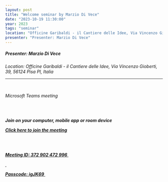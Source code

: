 ```yaml
---
layout: post
title: "Welcome seminar by Marzio Di Vece"
date: "2023-10-19 11:30:00"
year: 2023
tags: "seminar"
location: "Officine Garibaldi - il Cantiere delle Idee, Via Vincenzo Gioberti, 39, 56124 Pisa PI, Italia"
presenter: "Presenter: Marzio Di Vece"
---
```

<h5>Presenter: Marzio Di Vece</h5>
<em>Location: Officine Garibaldi - il Cantiere delle Idee, Via Vincenzo Gioberti, 39, 56124 Pisa PI, Italia<em>
<br>
<hr>
<span><p><br><p><p><p>Microsoft Teams meeting<p><br><br><b><p><strong>Join on your computer, mobile app or room device<strong><p><b><p><a hrefhttps:teams.microsoft.comlmeetupjoin193a9a85abed0d8544a8bc86e6f8f42e599d40thread.tacv21697097711602context7b22Tid223a22c7456b31a22047f5be52473828670aa1222c22Oid223a22729b4d16056746a8a742d2ae1bf09a4a227d><u>Click here to join the meeting<u><a><p><br><br><p>Meeting ID: 372 902 472 996 <p><p> <p><p>Passcode: igJK69 <p><br><p><br><p>
                